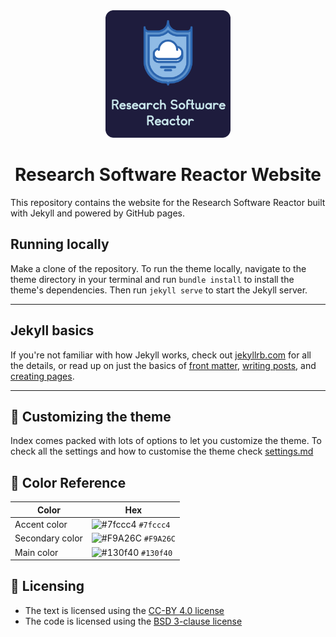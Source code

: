 <div align="center">
  <img alt="Logo" src="./images/logos/rounded.png" width="200" />
</div>
<div align="center">
	<h1>Research Software Reactor Website</h1>
</div>

This repository contains the website for the Research Software Reactor built with Jekyll and powered by GitHub pages. 


##  Running locally


Make a clone of the repository.
To run the theme locally, navigate to the theme directory in your terminal and run `bundle install` to install the theme's dependencies. Then run `jekyll serve` to start the Jekyll server.

---

## Jekyll basics

If you're not familiar with how Jekyll works, check out [jekyllrb.com](https://jekyllrb.com/) for all the details, 
or read up on just the basics of [front matter](https://jekyllrb.com/docs/frontmatter/), [writing posts](https://jekyllrb.com/docs/posts/), and [creating pages](https://jekyllrb.com/docs/pages/).

---

## 🎨 Customizing the theme

Index comes packed with lots of options to let you customize the theme.
To check all the settings and how to customise the theme check [settings.md](./settings.md)

## 🎨 Color Reference

| Color           | Hex                                                                |
| --------------- | ------------------------------------------------------------------ |
| Accent color    | ![#7fccc4](https://via.placeholder.com/10/7fccc4?text=+) `#7fccc4` |
| Secondary color | ![#F9A26C](https://via.placeholder.com/10/F9A26C?text=+) `#F9A26C` |
| Main color      | ![#130f40](https://via.placeholder.com/10/130f40?text=+) `#130f40` |

## 📃 Licensing
- The text is licensed using the [CC-BY 4.0 license](https://creativecommons.org/licenses/by/4.0/)
- The code is licensed using the [BSD 3-clause license](https://opensource.org/licenses/BSD-3-Clause)

